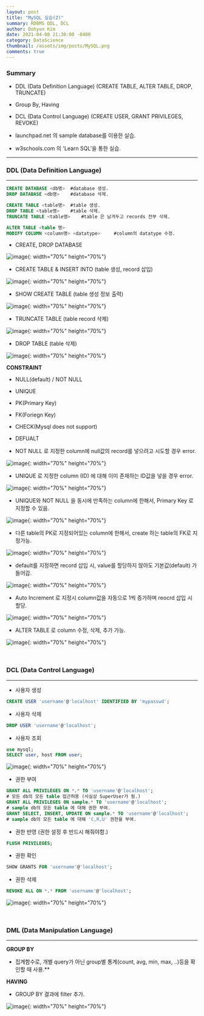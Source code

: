 ```yaml
---
layout: post
title: "MySQL 실습(2)"
summary: RDBMS DDL, DCL
author: Dohyun Kim
date: 2021-04-08 21:30:00 -0400
category: DataScience
thumbnail: /assets/img/posts/MySQL.png
comments: true
---
```


### Summary


- DDL (Data Definition Language) (CREATE TABLE, ALTER TABLE, DROP, TRUNCATE)

- Group By, Having

- DCL (Data Control Language) (CREATE USER, GRANT PRIVILEGES, REVOKE)

- launchpad.net 의 sample database를 이용한 실습.

- w3schools.com 의 'Learn SQL'을 통한 실습.

---


### DDL (Data Definition Language)
---

```sql
CREATE DATABASE <db명>  #database 생성.
DROP DATABASE <db명>    #database 삭제.

CREATE TABLE <table명>  #table 생성.
DROP TABLE <table명>    #table 삭제.
TRUNCATE TABLE <table명>    #table 은 남겨두고 records 전부 삭제.

ALTER TABLE <table 명>
MODIFY COLUMN <column명> <datatype>     #column의 datatype 수정.
```

- CREATE, DROP DATABASE

![image](https://user-images.githubusercontent.com/72643027/113972380-7f57fb00-9875-11eb-8389-b7075311377e.png){: width="70%" height="70%"}

- CREATE TABLE & INSERT INTO (table 생성, record 삽입)

![image](https://user-images.githubusercontent.com/72643027/113973544-749e6580-9877-11eb-8d1c-bafd89329095.png){: width="70%" height="70%"}

- SHOW CREATE TABLE (table 생성 정보 출력)

![image](https://user-images.githubusercontent.com/72643027/113973698-b16a5c80-9877-11eb-8874-696ab9b47685.png){: width="70%" height="70%"}

- TRUNCATE TABLE (table record 삭제)

![image](https://user-images.githubusercontent.com/72643027/113974073-4705ec00-9878-11eb-931f-9b38a4fec000.png){: width="70%" height="70%"}

- DROP TABLE (table 삭제)

![image](https://user-images.githubusercontent.com/72643027/113974425-df03d580-9878-11eb-8f00-39652837f145.png){: width="70%" height="70%"}

**CONSTRAINT**
- NULL(default) / NOT NULL  
- UNIQUE
- PK(Primary Key)
- FK(Foriegn Key)
- CHECK(Mysql does not support)
- DEFUALT

- NOT NULL 로 지정한 column에 null값의 record를 넣으려고 시도할 경우 error.

![image](https://user-images.githubusercontent.com/72643027/113975627-c1d00680-987a-11eb-94cb-18207e972ccd.png){: width="70%" height="70%"}

- UNIQUE 로 지정한 column (ID) 에 대해 이미 존재하는 ID값을 넣을 경우 error.

![image](https://user-images.githubusercontent.com/72643027/113975836-16738180-987b-11eb-89c9-0180a9996bbb.png){: width="70%" height="70%"}

- UNIQUE와 NOT NULL 을 동시에 만족하는 column에 한해서, Primary Key 로 지정할 수 있음.

![image](https://user-images.githubusercontent.com/72643027/113976026-55093c00-987b-11eb-83d8-7795d709d899.png){: width="70%" height="70%"}

- 다른 table의 PK로 지정되어있는 column에 한해서, create 하는 table의 FK로 지정가능.

![image](https://user-images.githubusercontent.com/72643027/113976166-a285a900-987b-11eb-8ee6-011979dcee26.png){: width="70%" height="70%"}

- default를 지정하면 record 삽입 시, value를 할당하지 않아도 기본값(default) 가 들어감.

![image](https://user-images.githubusercontent.com/72643027/113976448-2475d200-987c-11eb-8e1f-f2e1349b6375.png){: width="70%" height="70%"}

- Auto Increment 로 지정시 column값을 자동으로 1씩 증가하며 reocrd 삽입 시 할당.

![image](https://user-images.githubusercontent.com/72643027/113976865-a2d27400-987c-11eb-87d9-542b6b647272.png){: width="70%" height="70%"}

- ALTER TABLE 로 column 수정, 삭제, 추가 가능.

![image](https://user-images.githubusercontent.com/72643027/113978024-66077c80-987e-11eb-83f1-48196c830371.png){: width="70%" height="70%"}


<br/>

### DCL (Data Control Language)
---

- 사용자 생성
```sql
CREATE USER 'username'@'localhost' IDENTIFIED BY 'mypasswd';
```

- 사용자 삭제
```sql
DROP USER 'username'@'localhost';
```

- 사용자 조회
```sql
use mysql;
SELECT user, host FROM user;
```

![image](https://user-images.githubusercontent.com/72643027/113978736-42910180-987f-11eb-811f-57183e2fbc8a.png){: width="70%" height="70%"}

- 권한 부여
```sql
GRANT ALL PRIVILEGES ON *.* TO 'username'@'localhost';
# 모든 db의 모든 table 접근허용 (사실상 SuperUser가 됨.)
GRANT ALL PRIVILEGES ON sample.* TO 'username'@'localhost';  
# sample db의 모든 table 에 대해 권한 부여.
GRANT SELECT, INSERT, UPDATE ON sample.* TO 'username'@'localhost';  
# sample db의 모든 table 에 대해 'C,R,U' 권한을 부여.
```

- 권한 반영 (권한 설정 후 반드시 해줘야함.)
```sql
FLUSH PRIVILEGES;
```

- 권한 확인
```sql
SHOW GRANTS FOR 'username'@'localhost';
```

- 권한 삭제
```sql
REVOKE ALL ON *.* FROM 'username'@'localhost';
```

![image](https://user-images.githubusercontent.com/72643027/113981769-01025580-9883-11eb-9b09-09cdbcbd4120.png){: width="70%" height="70%"}

<br/>

### DML (Data Manipulation Language)
---

**GROUP BY**
- 집계함수로, 개별 query가 아닌 group별 통계(count, avg, min, max, ..)등을 확인할 때 사용.**

**HAVING**
- GROUP BY 결과에 filter 추가.

![image](https://user-images.githubusercontent.com/72643027/113982239-7a01ad00-9883-11eb-9251-7c89305812f8.png){: width="70%" height="70%"}

